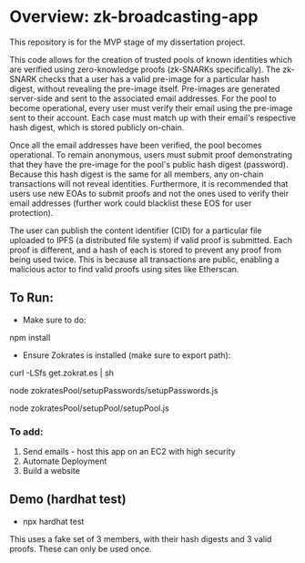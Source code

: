 # Overview: zk-broadcasting-app

This repository is for the MVP stage of my dissertation project.

This code allows for the creation of trusted pools of known identities which are verified using zero-knowledge proofs (zk-SNARKs specifically). The zk-SNARK checks that a user has a valid pre-image for a particular hash digest, without revealing the pre-image itself. Pre-images are generated server-side and sent to the associated email addresses. For the pool to become operational, every user must verify their email using the pre-image sent to their account. Each case must match up with their email's respective hash digest, which is stored publicly on-chain. 

Once all the email addresses have been verified, the pool becomes operational. To remain anonymous, users must submit proof demonstrating that they have the pre-image for the pool's public hash digest (password). Because this hash digest is the same for all members, any on-chain transactions will not reveal identities. Furthermore, it is recommended that users use new EOAs to submit proofs and not the ones used to verify their email addresses (further work could blacklist these EOS for user protection).

The user can publish the content identifier (CID) for a particular file uploaded to IPFS (a distributed file system) if valid proof is submitted. Each proof is different, and a hash of each is stored to prevent any proof from being used twice. This is because all transactions are public, enabling a malicious actor to find valid proofs using sites like Etherscan.

## To Run:

+ Make sure to do:

npm install

+ Ensure Zokrates is installed (make sure to export path):

curl -LSfs get.zokrat.es | sh

node zokratesPool/setupPasswords/setupPasswords.js

node zokratesPool/setupPool/setupPool.js


### To add:

1. Send emails - host this app on an EC2 with high security
2. Automate Deployment
3. Build a website


## Demo (hardhat test)

+ npx hardhat test

This uses a fake set of 3 members, with their hash digests and 3 valid proofs. These can only be used once.

